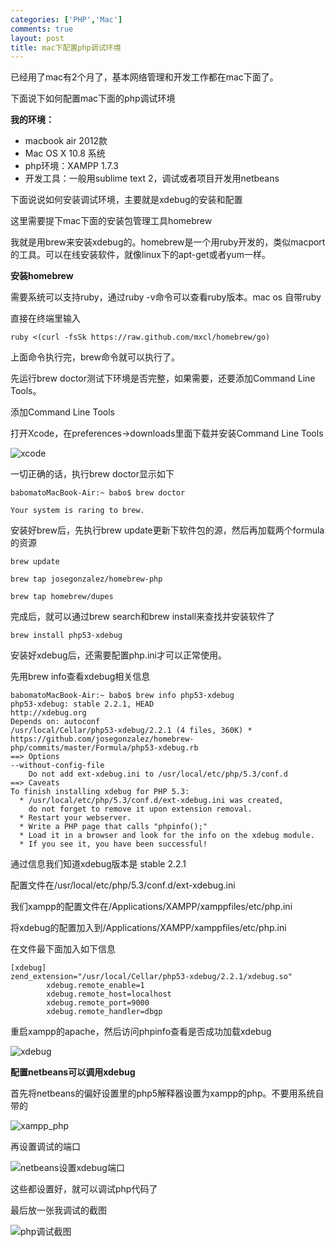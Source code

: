 ```yaml
--- 
categories: ['PHP','Mac']
comments: true
layout: post
title: mac下配置php调试环境
---
```

已经用了mac有2个月了，基本网络管理和开发工作都在mac下面了。

下面说下如何配置mac下面的php调试环境

**我的环境：**

* macbook air 2012款   
* Mac OS X 10.8 系统
* php环境：XAMPP 1.7.3
* 开发工具：一般用sublime text 2，调试或者项目开发用netbeans


下面说说如何安装调试环境，主要就是xdebug的安装和配置

这里需要提下mac下面的安装包管理工具homebrew

我就是用brew来安装xdebug的。homebrew是一个用ruby开发的，类似macport的工具。可以在线安装软件，就像linux下的apt-get或者yum一样。

**安装homebrew**

需要系统可以支持ruby，通过ruby -v命令可以查看ruby版本。mac os 自带ruby

直接在终端里输入

```
ruby <(curl -fsSk https://raw.github.com/mxcl/homebrew/go)
```

上面命令执行完，brew命令就可以执行了。

先运行brew doctor测试下环境是否完整，如果需要，还要添加Command Line Tools。

添加Command Line Tools

打开Xcode，在preferences->downloads里面下载并安装Command Line Tools

![xcode](http://flic.kr/p/dYtYaC)

一切正确的话，执行brew doctor显示如下

```
babomatoMacBook-Air:~ babo$ brew doctor

Your system is raring to brew.
```

安装好brew后，先执行brew update更新下软件包的源，然后再加载两个formula的资源

```
brew update

brew tap josegonzalez/homebrew-php

brew tap homebrew/dupes
```

完成后，就可以通过brew search和brew install来查找并安装软件了

```
brew install php53-xdebug
```

安装好xdebug后，还需要配置php.ini才可以正常使用。

先用brew info查看xdebug相关信息

```
babomatoMacBook-Air:~ babo$ brew info php53-xdebug
php53-xdebug: stable 2.2.1, HEAD
http://xdebug.org
Depends on: autoconf
/usr/local/Cellar/php53-xdebug/2.2.1 (4 files, 360K) *
https://github.com/josegonzalez/homebrew-php/commits/master/Formula/php53-xdebug.rb
==> Options
--without-config-file
    Do not add ext-xdebug.ini to /usr/local/etc/php/5.3/conf.d
==> Caveats
To finish installing xdebug for PHP 5.3:
  * /usr/local/etc/php/5.3/conf.d/ext-xdebug.ini was created,
    do not forget to remove it upon extension removal.
  * Restart your webserver.
  * Write a PHP page that calls "phpinfo();"
  * Load it in a browser and look for the info on the xdebug module.
  * If you see it, you have been successful!
```

通过信息我们知道xdebug版本是 stable 2.2.1

配置文件在/usr/local/etc/php/5.3/conf.d/ext-xdebug.ini

我们xampp的配置文件在/Applications/XAMPP/xamppfiles/etc/php.ini

将xdebug的配置加入到/Applications/XAMPP/xamppfiles/etc/php.ini

在文件最下面加入如下信息

```
[xdebug]
zend_extension="/usr/local/Cellar/php53-xdebug/2.2.1/xdebug.so"
        xdebug.remote_enable=1
        xdebug.remote_host=localhost
        xdebug.remote_port=9000
        xdebug.remote_handler=dbgp
```

重启xampp的apache，然后访问phpinfo查看是否成功加载xdebug

![xdebug](http://flic.kr/p/dYtZ4h)

**配置netbeans可以调用xdebug**

首先将netbeans的偏好设置里的php5解释器设置为xampp的php。不要用系统自带的

![xampp_php](http://flic.kr/p/dYtZB3)

再设置调试的端口

![netbeans设置xdebug端口](http://flic.kr/p/dYoieF)

这些都设置好，就可以调试php代码了

最后放一张我调试的截图

![php调试截图](http://flic.kr/p/dYoiT2)

